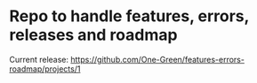 # Repo to handle features, errors, releases and roadmap

Current release: https://github.com/One-Green/features-errors-roadmap/projects/1 
